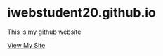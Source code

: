 # iwebstudent20.github.io
This is my github website

[View My Site](https://iwebstudent20.github.io/)